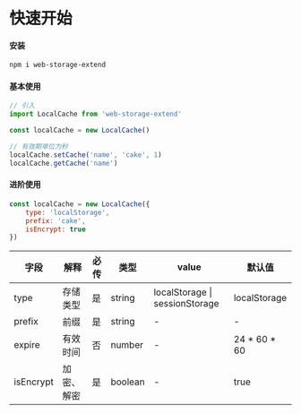# 快速开始

#### 安装

```bash
npm i web-storage-extend
```

#### 基本使用

```ts
// 引入
import LocalCache from 'web-storage-extend'

const localCache = new LocalCache()

// 有效期单位为秒
localCache.setCache('name', 'cake', 1)
localCache.getCache('name')
```

#### 进阶使用

```js
const localCache = new LocalCache({
	type: 'localStorage',
	prefix: 'cake',
	isEncrypt: true
})
```



| 字段      | 解释       | 必传 | 类型    | value                          | 默认值       |
| --------- | ---------- | ---- | ------- | ------------------------------ | ------------ |
| type      | 存储类型   | 是   | string  | localStorage \| sessionStorage | localStorage |
| prefix    | 前缀       | 是   | string  | -                              | -            |
| expire    | 有效时间   | 否   | number  | -                              | 24 * 60 * 60 |
| isEncrypt | 加密、解密 | 是   | boolean | -                              | true         |

